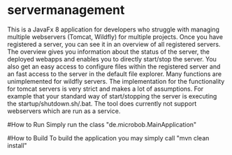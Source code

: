 # servermanagement
This is a JavaFx 8 application for developers who struggle with managing multiple webservers (Tomcat, Wildfly) for multiple projects. Once you have registered a server, you can see it in an overview of all registered servers. The overview gives you information about the status of the server, the deployed webapps and enables you to directly start/stop the server. You also get an easy access to configure files within the registered server and an fast access to the server in the default file explorer.
Many functions are unimplemented for wildfly servers. The implementation for the functionality for tomcat servers is very strict and makes a lot of assumptions. For example that your standard way of start/stopping the server is executing the startup/shutdown.sh/.bat. The tool does currently not support webservers which are run as a service.

#How to Run
Simply run the class "de.microbob.MainApplication"

#How to Build
To build the application you may simply call "mvn clean install"
